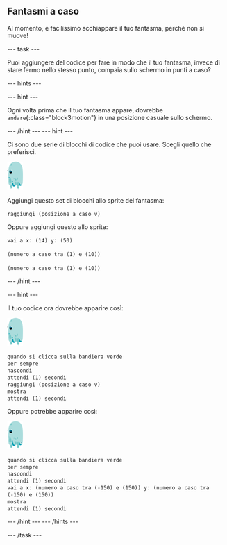 ## Fantasmi a caso

Al momento, è facilissimo acchiappare il tuo fantasma, perché non si muove!

--- task ---

Puoi aggiungere del codice per fare in modo che il tuo fantasma, invece di stare fermo nello stesso punto, compaia sullo schermo in punti a caso?

--- hints ---


--- hint ---

Ogni volta prima che il tuo fantasma appare, dovrebbe `andare`{:class="block3motion"} in una posizione casuale sullo schermo.

--- /hint --- --- hint ---

Ci sono due serie di blocchi di codice che puoi usare. Scegli quello che preferisci.

![sprite del fantasma](images/ghost-sprite.png)

Aggiungi questo set di blocchi allo sprite del fantasma:

```blocks3
raggiungi (posizione a caso v)
```

Oppure aggiungi questo allo sprite:

```blocks3
vai a x: (14) y: (50)

(numero a caso tra (1) e (10))

(numero a caso tra (1) e (10))
```

--- /hint ---

--- hint ---

Il tuo codice ora dovrebbe apparire così:

![sprite del fantasma](images/ghost-sprite.png)

```blocks3
quando si clicca sulla bandiera verde
per sempre 
nascondi
attendi (1) secondi
raggiungi (posizione a caso v)
mostra
attendi (1) secondi
```

Oppure potrebbe apparire così:

![sprite del fantasma](images/ghost-sprite.png)

```blocks3
quando si clicca sulla bandiera verde
per sempre 
nascondi
attendi (1) secondi
vai a x: (numero a caso tra (-150) e (150)) y: (numero a caso tra (-150) e (150))
mostra
attendi (1) secondi
```

--- /hint --- --- /hints ---

--- /task ---